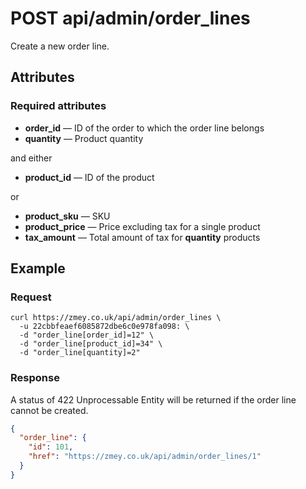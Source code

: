 # POST api/admin/order_lines

Create a new order line.

## Attributes

### Required attributes

* **order_id** — ID of the order to which the order line belongs
* **quantity** — Product quantity

and either

* **product_id** — ID of the product

or

* **product_sku** — SKU
* **product_price** — Price excluding tax for a single product
* **tax_amount** — Total amount of tax for **quantity** products

## Example

### Request

```
curl https://zmey.co.uk/api/admin/order_lines \
  -u 22cbbfeaef6085872dbe6c0e978fa098: \
  -d "order_line[order_id]=12" \
  -d "order_line[product_id]=34" \
  -d "order_line[quantity]=2"
```

### Response

A status of 422 Unprocessable Entity will be returned if the order line cannot be
created.

```json
{
  "order_line": {
    "id": 101,
    "href": "https://zmey.co.uk/api/admin/order_lines/1"
  }
}
```
